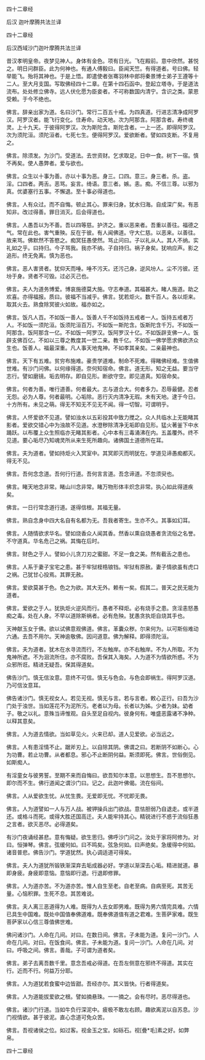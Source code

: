   四十二章经  

后汉 迦叶摩腾共法兰译  

四十二章经  

后汉西域沙门迦叶摩腾共法兰译  

昔汉孝明皇帝。夜梦见神人。身体有金色。项有日光。飞在殿前。意中欣然。甚悦之。明日问群臣。此为何神也。有通人傅毅曰。臣闻天竺。有得道者。号曰佛。轻举能飞。殆将其神也。于是上悟。即遣使者张骞羽林中郎将秦景博士弟子王遵等十二人。至大月支国。写取佛经四十二章。在第十四石函中。登起立塔寺。于是道法流布。处处修立佛寺。远人伏化愿为臣妾者。不可称数国内清宁。含识之类。蒙恩受赖。于今不绝也。  

佛言。辞亲出家为道。名曰沙门。常行二百五十戒。为四真道。行进志清净成阿罗汉。阿罗汉者。能飞行变化。住寿命。动天地。次为阿那含。阿那含者。寿终魂灵。上十九天。于彼得阿罗汉。次为斯陀含。斯陀含者。一上一还。即得阿罗汉。次为须陀洹。须陀洹者。七死七生。便得阿罗汉。爱欲断者。譬如四支断。不复用之。  

佛言。除须发。为沙门。受道法。去世资财。乞求取足。日中一食。树下一宿。慎不再矣。使人愚弊者。爱与欲也。  

佛言。众生以十事为善。亦以十事为恶。身三。口四。意三。身三者。杀。盗。淫。口四者。两舌。恶骂。妄言。绮语。意三者。嫉。恚。痴。不信三尊。以邪为真。优婆塞行五事。不懈退。至十事必得道也。  

佛言。人有众过。而不自悔。顿止其心。罪来归身。犹水归海。自成深广矣。有恶知非。改过得善。罪日消灭。后会得道也。  

佛言。人愚吾以为不善。吾以四等慈。护济之。重以恶来者。吾重以善往。福德之气。常在此也。害气重殃。反在于彼。有人闻佛道。守大仁慈。以恶来。以善往。故来骂。佛默然不答愍之。痴冥狂愚使然。骂止问曰。子以礼从人。其人不纳。实礼如之乎。曰持归。今子骂我。我亦不纳。子自持归。祸子身矣。犹响应声。影之追形。终无免离。慎为恶也。  

佛言。恶人害贤者。犹仰天而唾。唾不污天。还污己身。逆风坋人。尘不污彼。还坋于身。贤者不可毁。过必灭己也。  

佛言。夫人为道务博爱。博哀施德莫大施。守志奉道。其福甚大。睹人施道。助之欢喜。亦得福报。质曰。彼福不当减乎。佛言。犹若炬火。数千百人。各以炬来。取其火去。熟食除冥彼火如故。福亦如之。  

佛言。饭凡人百。不如饭一善人。饭善人千不如饭持五戒者一人。饭持五戒者万人。不如饭一须陀洹。饭须陀洹百万。不如饭一斯陀含。饭斯陀含千万。不如饭一阿那含。饭阿那含一亿。不如饭一阿罗汉。饭阿罗汉十亿。不如饭辟支佛一人。饭辟支佛百亿。不如以三尊之教度其一世二亲。教千亿。不如饭一佛学愿求佛欲济众生也。饭善人。福最深重。凡人事天地鬼神。不如孝其亲矣。二亲最神也。  

佛言。天下有五难。贫穷布施难。豪贵学道难。制命不死难。得睹佛经难。生值佛世难。有沙门问佛。以何缘得道。奈何知宿命。佛言。道无形。知之无益。要当守志行。譬如磨镜。垢去明存。即自见形。断欲守空。即见道真。知宿命矣。  

佛言。何者为善。唯行道善。何者最大。志与道合大。何者多力。忍辱最健。忍者无怨。必为人尊。何者最明。心垢除。恶行灭内清净无瑕。未有天地。逮于今日。十方所有。未见之萌。得无不知无不见无不闻。得一切智。可谓明乎。  

佛言。人怀爱欲不见道。譬如浊水以五彩投其中致力搅之。众人共临水上无能睹其影者。爱欲交错心中为浊故不见道。水澄秽除清净无垢即自见形。猛火著釜下中水踊跃。以布覆上众生照临亦无睹其影者。心中本有三毒涌沸在内。五盖覆外。终不见道。要心垢尽乃知魂灵所从来生死所趣向。诸佛国土道德所在耳。  

佛言。夫为道者。譬如持炬火入冥室中。其冥即灭而明犹在。学道见谛愚痴都灭。得无不见。  

佛言。吾何念念道。吾何行行道。吾何言言道。吾念谛道。不忽须臾也。  

佛言。睹天地念非常。睹山川念非常。睹万物形体丰炽念非常。执心如此得道疾矣。  

佛言。一日行常念道行道。遂得信根。其福无量。  

佛言。熟自念身中四大名自有名都为无。吾我者寄生。生亦不久。其事如幻耳。  

佛言。人随情欲求华名。譬如烧香众人闻其香。然香以熏自烧愚者贪流俗之名誉。不守道真。华名危己之祸。其悔在后时。  

佛言。财色之于人。譬如小儿贪刀刃之蜜甜。不足一食之美。然有截舌之患也。  

佛言。人系于妻子宝宅之患。甚于牢狱桎梏锒铛。牢狱有原赦。妻子情欲虽有虎口之祸。己犹甘心投焉。其罪无赦。  

佛言。爱欲莫甚于色。色之为欲。其大无外。赖有一矣。假其二。普天之民无能为道者。  

佛言。爱欲之于人。犹执炬火逆风而行。愚者不释炬。必有烧手之患。贪淫恚怒愚痴之毒。处在人身。不早以道除斯祸者。必有危殃。犹愚贪执炬自烧其手也。  

天神献玉女于佛。欲以试佛意观佛道。佛言。革囊众秽。尔来何为。以可斯俗难动六通。去吾不用尔。天神逾敬佛。因问道意。佛为解释。即得须陀洹。  

佛言。夫为道者。犹木在水寻流而行。不左触岸。亦不右触岸。不为人所取。不为鬼神所遮。不为洄流所住。亦不腐败。吾保其入海矣。人为道不为情欲所惑。不为众邪所诳。精进无疑吾。保其得道矣。  

佛告沙门。慎无信汝意。意终不可信。慎无与色会。与色会即祸生。得阿罗汉道。乃可信汝意耳。  

佛告诸沙门。慎无视女人。若见无视。慎无与言。若与言者。敕心正行。曰吾为沙门处于浊世。当如莲花不为泥所污。老者以为母。长者以为姊。少者为妹。幼者子。敬之以礼。意殊当谛惟观。自头至足自视内。彼身何有。唯盛恶露诸不净种。以释其意矣。  

佛言。人为道去情欲。当如草见火。火来已却。道人见爱欲。必当远之。  

佛言。人有患淫情不止。踞斧刃上。以自除其阴。佛谓之曰。若断阴不如断心。心为功曹。若止功曹。从者都息。邪心不止断阴何益。斯须即死。佛言。世俗倒见。如斯痴人。  

有淫童女与彼男誓。至期不来而自悔曰。欲吾知尔本意。以思想生。吾不思想尔。即尔而不生。佛行道闻之谓沙门曰。记之。此迦叶佛偈。流在俗间。  

佛言。人从爱欲生忧。从忧生畏。无爱即无忧。不忧即无畏。  

佛言。人为道譬如一人与万人战。被钾操兵出门欲战。意怯胆弱乃自退走。或半道还。或格斗而死。或得大胜还国高迁。夫人能牢持其心。精锐进行不惑于流俗狂愚之言者。欲灭恶尽。必得道矣。  

有沙门夜诵经甚悲。意有悔疑。欲生思归。佛呼沙门问之。汝处于家将阿修为。对曰。恒弹琴。佛言。弦缓何如。曰不鸣矣。弦急何如。曰声绝矣。急缓得中何如。诸音普悲。佛告沙门。学道犹然。执心调适道可得矣。  

佛言。夫人为道犹所锻铁渐深弃去垢成器必好。学道以渐深去心垢。精进就道。暴即身疲。身疲即意恼。意恼即行退。行退即修罪。  

佛言。人为道亦苦。不为道亦苦。惟人自生至老。自老至病。自病至死。其苦无量。心恼积罪。生死不息。其苦难说。  

佛言。夫人离三恶道得为人难。既得为人去女即男难。既得为男六情完具难。六情已具生中国难。既处中国值奉佛道难。既奉佛道值有道之君难。生菩萨家难。既生菩萨家以心信三尊值佛世难。  

佛问诸沙门。人命在几间。对曰。在数日间。佛言。子未能为道。复问一沙门。人命在几间。对曰。在饭食间。佛言。子未能为道。复问一沙门。人命在几间。对曰。呼吸之间。佛言。善哉。子可谓为道者矣。  

佛言。弟子去离吾数千里。意念吾戒必得道。在吾左侧意在邪终不得道。其实在行。近而不行。何益万分耶。  

佛言。人为道犹若食蜜中边皆甜。吾经亦尔。其义皆快。行者得道矣。  

佛言。人为道能拔爱欲之根。譬如摘悬珠。一一摘之。会有尽时。恶尽得道也。  

佛言。诸沙门行道。当如牛负行深泥中。疲极不敢左右顾。趣欲离泥以自苏息。沙门视情欲。甚于彼泥。直心念道可免众苦。  

佛言。吾视诸侯之位。如过客。视金玉之宝。如砾石。视[疊*毛]素之好。如弊帛。  

四十二章经  
